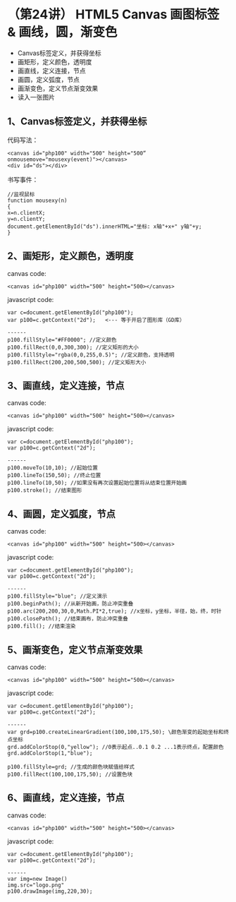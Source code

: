 # （第24讲） HTML5 Canvas 画图标签 & 画线，圆，渐变色

 * Canvas标签定义，并获得坐标
 * 画矩形，定义颜色，透明度
 * 画直线，定义连接，节点
 * 画圆，定义弧度，节点
 * 画渐变色，定义节点渐变效果
 * 读入一张图片

## 1、Canvas标签定义，并获得坐标
代码写法：

    <canvas id="php100" width="500" height="500“ onmousemove="mousexy(event)"></canvas>
    <div id="ds"></div>

书写事件：

    //监视鼠标
    function mousexy(n)
    {
    x=n.clientX;
    y=n.clientY;
    document.getElementById("ds").innerHTML="坐标: x轴"+x+" y轴"+y;
    }

## 2、画矩形，定义颜色，透明度
canvas code:

    <canvas id="php100" width="500" height="500></canvas>

javascript code:

    var c=document.getElementById("php100");
    var p100=c.getContext("2d");   <--- 等于开启了图形库（GD库）

    ------
    p100.fillStyle="#FF0000"; //定义颜色
    p100.fillRect(0,0,300,300); //定义矩形的大小
    p100.fillStyle="rgba(0,0,255,0.5)"; //定义颜色，支持透明
    p100.fillRect(200,200,500,500); //定义矩形大小

## 3、画直线，定义连接，节点
canvas code:

    <canvas id="php100" width="500" height="500></canvas>

javascript code:

    var c=document.getElementById("php100");
    var p100=c.getContext("2d");

    ------
    p100.moveTo(10,10); //起始位置
    p100.lineTo(150,50); //终止位置
    p100.lineTo(10,50); //如果没有再次设置起始位置将从结束位置开始画
    p100.stroke(); //结束图形

## 4、画圆，定义弧度，节点
canvas code:

    <canvas id="php100" width="500" height="500></canvas>

javascript code:

    var c=document.getElementById("php100");
    var p100=c.getContext("2d");

    ------
    p100.fillStyle="blue"; //定义演示
    p100.beginPath(); //从新开始画，防止冲突重叠
    p100.arc(200,200,30,0,Math.PI*2,true); //x坐标，y坐标，半径，始，终，时针
    p100.closePath(); //结束画布，防止冲突重叠
    p100.fill(); //结束渲染

## 5、画渐变色，定义节点渐变效果
canvas code:

    <canvas id="php100" width="500" height="500></canvas>

javascript code:

    var c=document.getElementById("php100");
    var p100=c.getContext("2d");

    ------
    var grd=p100.createLinearGradient(100,100,175,50); \颜色渐变的起始坐标和终点坐标
    grd.addColorStop(0,"yellow"); //0表示起点..0.1 0.2 ...1表示终点，配置颜色
    grd.addColorStop(1,"blue");

    p100.fillStyle=grd; //生成的颜色块赋值给样式
    p100.fillRect(100,100,175,50); //设置色块

## 6、画直线，定义连接，节点
canvas code:

    <canvas id="php100" width="500" height="500></canvas>

javascript code:

    var c=document.getElementById("php100");
    var p100=c.getContext("2d");

    ------
    var img=new Image()
    img.src="logo.png"
    p100.drawImage(img,220,30);


